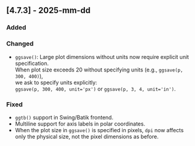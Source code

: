 ## [4.7.3] - 2025-mm-dd

### Added

### Changed

- `ggsave()`: Large plot dimensions without units now require explicit unit specification. <br>
  When plot size exceeds 20 without specifying units (e.g., `ggsave(p, 300, 400)`), <br>
  we ask to specify units explicitly: <br>
  `ggsave(p, 300, 400, unit='px')` or `ggsave(p, 3, 4, unit='in')`.

### Fixed

- `ggtb()` support in Swing/Batik frontend.
- Multiline support for axis labels in polar coordinates.
- When the plot size in `ggsave()` is specified in pixels, `dpi` now affects <br> 
  only the physical size, not the pixel dimensions as before.

